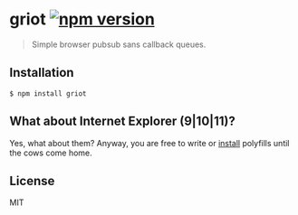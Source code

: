 # griot [![npm version][npm-image]][npm-url]

> Simple browser pubsub sans callback queues.

## Installation

    $ npm install griot

## What about Internet Explorer (9|10|11)?

Yes, what about them? Anyway, you are free to write or
[install](https://www.npmjs.com/package/custom-event-polyfill)
polyfills until the cows come home.

## License

MIT

[npm-image]: https://img.shields.io/npm/v/griot.svg?style=flat-square
[npm-url]: https://www.npmjs.com/package/griot
